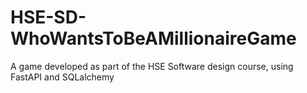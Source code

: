 # HSE-SD-WhoWantsToBeAMillionaireGame
A game developed as part of the HSE Software design course, using FastAPI and SQLalchemy
